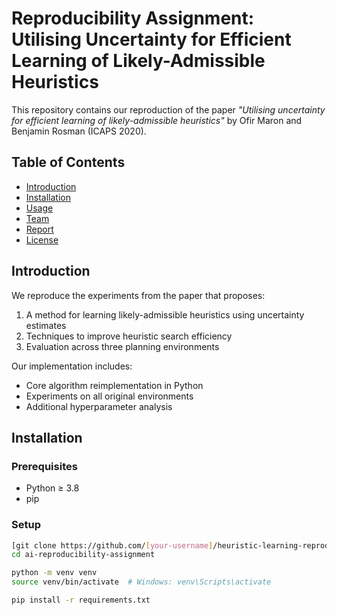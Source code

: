 
# Reproducibility Assignment: Utilising Uncertainty for Efficient Learning of Likely-Admissible Heuristics

This repository contains our reproduction of the paper *"Utilising uncertainty for efficient learning of likely-admissible heuristics"* by Ofir Maron and Benjamin Rosman (ICAPS 2020).

## Table of Contents
- [Introduction](#introduction)
- [Installation](#installation)
- [Usage](#usage)
- [Team](#team)
- [Report](#report)
- [License](#license)

## Introduction

We reproduce the experiments from the paper that proposes:
1. A method for learning likely-admissible heuristics using uncertainty estimates
2. Techniques to improve heuristic search efficiency
3. Evaluation across three planning environments

Our implementation includes:
- Core algorithm reimplementation in Python
- Experiments on all original environments
- Additional hyperparameter analysis

## Installation

### Prerequisites
- Python ≥ 3.8
- pip

### Setup
```bash
[git clone https://github.com/[your-username]/heuristic-learning-reproduction.git]
cd ai-reproducibility-assignment

python -m venv venv
source venv/bin/activate  # Windows: venv\Scripts\activate

pip install -r requirements.txt
